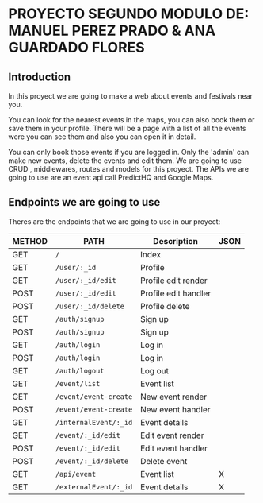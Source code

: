 # PROYECTO SEGUNDO MODULO DE: MANUEL PEREZ PRADO & ANA GUARDADO FLORES


## Introduction
In this proyect we are going to make a web about events and festivals near you. 

You can look for the nearest events in the maps, you can also book them or save them in your profile. There will be a page with a list of all the events were you can see them and also you can open it in detail.

You can only book those events if you are logged in. Only the 'admin' can make new events, delete the events and edit them. We are going to use CRUD , middlewares, routes and models for this proyect. The APIs we are going to use are an event api call PredictHQ and Google Maps.


## Endpoints we are going to use

Theres are the endpoints that we are going to use in our proyect:

| METHOD | PATH | Description | JSON |
| ---    | ---  | -----       | ---  |
| GET    | `/`    | Index |     |      |
| GET    | `/user/:_id`    | Profile |     |      |
| GET    | `/user/:_id/edit`|Profile edit render| |      |
| POST    | `/user/:_id/edit`|Profile edit handler| |      |
| POST    | `/user/:_id/delete`|Profile delete| |      |
| GET    | `/auth/signup` | Sign up | |
| POST   | `/auth/signup` | Sign up | |
| GET    | `/auth/login` | Log in | |
| POST   | `/auth/login` | Log in | |
| GET    | `/auth/logout` | Log out | |
| GET    | `/event/list` | Event list | |
| GET    | `/event/event-create` | New event render | |
| POST   | `/event/event-create` | New event handler | |
| GET    | `/internalEvent/:_id` | Event details | |
| GET    | `/event/:_id/edit` | Edit event render | |
| POST   | `/event/:_id/edit` | Edit event handler | |
| POST   | `/event/:_id/delete` | Delete event | |
| GET    | `/api/event` | Event list | X |
| GET | `/externalEvent/:_id` | Event details | X |